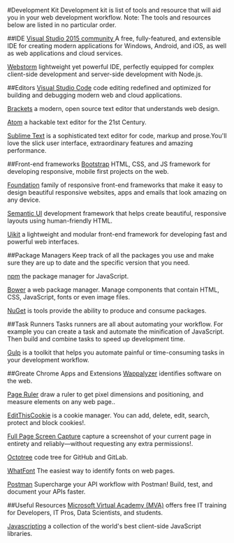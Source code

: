 #Development Kit 
Development kit is list of tools and resource that will aid you in your web development workflow.
Note: The tools and resources below are listed in no particular order.  

 
##IDE
 [Visual Studio 2015 community ](https://www.visualstudio.com/products/visual-studio-community-vs)  A free, fully-featured, and extensible IDE for creating modern applications for Windows, Android, and iOS, 
as well as web applications and cloud services.

 [Webstorm](https://www.jetbrains.com/webstorm/)  lightweight yet powerful IDE, perfectly equipped for complex client-side development and server-side development with Node.js.

##Editors
[Visual Studio Code](https://www.visualstudio.com/products/code-vs)  code editing redefined and optimized for building and debugging modern web and cloud applications.

[Brackets](http://brackets.io/) a modern, open source text editor that understands web design.

[Atom](https://atom.io/) a hackable text editor for the 21st Century.

[Sublime Text](https://www.sublimetext.com/) is a sophisticated text editor for code, markup and prose.You'll love the slick user interface, extraordinary features and amazing performance.

##Front-end frameworks
[Bootstrap](http://getbootstrap.com/)  HTML, CSS, and JS framework for developing responsive, mobile first projects on the web.

[Foundation](http://foundation.zurb.com/) family of responsive front-end frameworks that make it easy to design beautiful responsive websites, apps and emails that look amazing on any device.

[Semantic UI](http://semantic-ui.com/) development framework that helps create beautiful, responsive layouts using human-friendly HTML.

[Uikit](http://getuikit.com/) a lightweight and modular front-end framework for developing fast and powerful web interfaces.

##Package Managers
Keep track of all the packages you use and make sure they are up to date and the specific version that you need.

[npm](https://www.npmjs.com/) the package manager for JavaScript.

[Bower](http://bower.io/) a web package manager. Manage components that contain HTML, CSS, JavaScript, fonts or even image files.

[NuGet](https://docs.nuget.org/) is tools provide the ability to produce and consume packages.

##Task Runners
Tasks runners are all about automating your workflow. For example you can create a task and automate the minification of JavaScript. Then build and combine tasks to speed up development time.

[Gulp](http://gulpjs.com/) is a toolkit that helps you automate painful or time-consuming tasks in your development workflow.

##Greate Chrome Apps and Extensions
[Wappalyzer](https://chrome.google.com/webstore/detail/wappalyzer/gppongmhjkpfnbhagpmjfkannfbllamg) identifies software on the web.

[Page Ruler](https://chrome.google.com/webstore/detail/page-ruler/jlpkojjdgbllmedoapgfodplfhcbnbpn?hl=en) draw a ruler to get pixel dimensions and positioning, and measure elements on any web page..

[EditThisCookie](https://chrome.google.com/webstore/detail/editthiscookie/fngmhnnpilhplaeedifhccceomclgfbg?hl=en) is a cookie manager. You can add, delete, edit, search, protect and block cookies!.

[Full Page Screen Capture]() capture a screenshot of your current page in entirety and reliably—without requesting any extra permissions!.

[Octotree](https://chrome.google.com/webstore/detail/octotree/bkhaagjahfmjljalopjnoealnfndnagc) code tree for GitHub and GitLab.

[WhatFont](https://chrome.google.com/webstore/detail/whatfont/jabopobgcpjmedljpbcaablpmlmfcogm) The easiest way to identify fonts on web pages.

[Postman](https://chrome.google.com/webstore/detail/postman/fhbjgbiflinjbdggehcddcbncdddomop) Supercharge your API workflow with Postman! Build, test, and document your APIs faster.


##Useful Resources
[Microsoft Virtual Academy (MVA)](https://mva.microsoft.com/)  offers free IT training for Developers, IT Pros, Data Scientists, and students.

[Javascripting](https://www.javascripting.com/) a collection of the world's best client-side JavaScript libraries.
